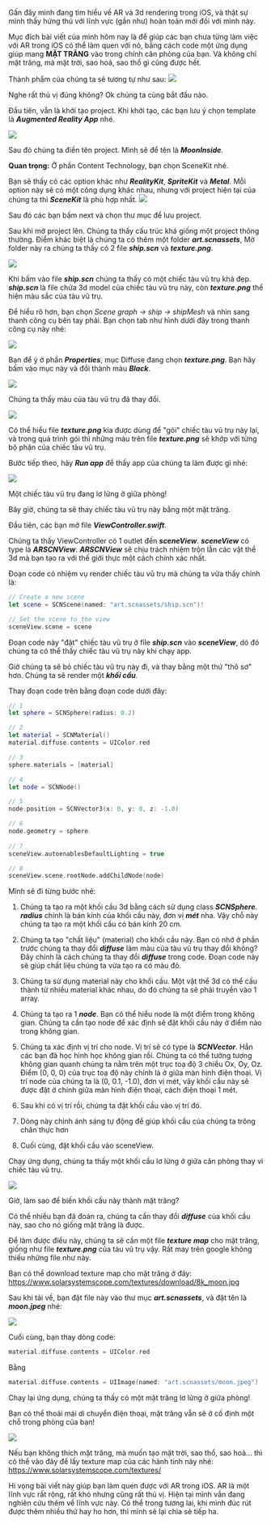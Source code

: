 Gần đây mình đang tìm hiểu về AR và 3d rendering trong iOS, và thật sự mình thấy hứng thú với lĩnh vực (gần như) hoàn toàn mới đối với mình này.

Mục đích bài viết của mình hôm nay là để giúp các bạn chưa từng làm việc với AR trong iOS có thể làm quen với nó, bằng cách code một ứng dụng giúp mang **MẶT TRĂNG** vào trong chính căn phòng của bạn. Và không chỉ mặt trăng, mà mặt trời, sao hoả, sao thổ gì cũng được hết.

Thành phẩm của chúng ta sẽ tương tự như sau:
![](https://images.viblo.asia/7f17430f-8d8f-4bb0-a8d8-5101e2ea1f0e.jpg)

Nghe rất thú vị đúng không? Ok chúng ta cùng bắt đầu nào.

Đầu tiên, vẫn là khởi tạo project. Khi khởi tạo, các bạn lưu ý chọn template là ***Augmented Reality App*** nhé.

![](https://images.viblo.asia/ec48903a-312b-4ab3-87fd-7d2620ede95e.png)

Sau đó chúng ta điền tên project. Mình sẽ để tên là ***MoonInside***.

**Quan trọng:** Ở phần Content Technology, bạn chọn SceneKit nhé.

Bạn sẽ thấy có các option khác như ***RealityKit***, ***SpriteKit*** và ***Metal***. Mỗi option này sẽ có một công dụng khác nhau, nhưng với project hiện tại của chúng ta thì ***SceneKit*** là phù hợp nhất.
![](https://images.viblo.asia/03425804-07e7-4f00-b3fb-a1d9152fa709.png)

Sau đó các bạn bấm next và chọn thư mục để lưu project.

Sau khi mở project lên. Chúng ta thấy cấu trúc khá giống một project thông thường. Điểm khác biệt là chúng ta có thêm một folder ***art.scnassets***, Mờ folder này ra chúng ta thấy có 2 file ***ship.scn*** và ***texture.png***.

![](https://images.viblo.asia/c197ac6c-a58f-4bfa-bc08-3db594143a80.png)


Khi bấm vào file ***ship.scn*** chúng ta thấy có một chiếc tàu vũ trụ khá đẹp. 
***ship.scn*** là file chứa 3d model của chiếc tàu vũ trụ này, còn ***texture.png*** thể hiện màu sắc của tàu vũ trụ.

Để hiểu rõ hơn, bạn chọn *Scene graph -> ship -> shipMesh* và nhìn sang thanh công cụ bên tay phải.
Bạn chọn tab như hình dưới đây trong thanh công cụ này nhé:

![](https://images.viblo.asia/9d683e4c-96e1-4f4f-8cfa-277b51023a8c.jpg)


Bạn để ý ở phần ***Properties***, mục Diffuse đang chọn ***texture.png***. Bạn hãy bấm vào mục này và đổi thành màu ***Black***. 

![](https://images.viblo.asia/1eedf2ee-446d-4da0-adb0-5b2860a8249a.png)


Chúng ta thấy màu của tàu vũ trụ đã thay đổi.

![](https://images.viblo.asia/04fe5518-1cbd-49c0-883a-cd14808a1c63.jpg)

Có thể hiểu file ***texture.png*** kia được dùng để "gói" chiếc tàu vũ trụ này lại, và trong quá trình gói thì những màu trên file ***texture.png*** sẽ khớp với từng bộ phận của chiếc tàu vũ trụ.

Bước tiếp theo, hãy ***Run app*** để thấy app của chúng ta làm được gì nhé:

![](https://images.viblo.asia/88d55966-ee1a-4e01-9e68-5caa97806eab.jpg)

Một chiếc tàu vũ trụ đang lơ lửng ở giữa phòng!

Bây giờ, chúng ta sẽ thay chiếc tàu vũ trụ này bằng một mặt trăng.

Đầu tiên, các bạn mở file ***ViewController.swift***. 

Chúng ta thấy ViewController có 1 outlet đến ***sceneView***. ***sceneView*** có type là ***ARSCNView***. ***ARSCNView*** sẽ chịu trách nhiệm trộn lẫn các vật thể 3d mà bạn tạo ra với thế giới thực một cách chính xác nhất. 

Đoạn code có nhiệm vụ render chiếc tàu vũ trụ mà chúng ta vừa thấy chính là:
```swift
// Create a new scene
let scene = SCNScene(named: "art.scnassets/ship.scn")!

// Set the scene to the view
sceneView.scene = scene
```

Đoạn code này "đặt" chiếc tàu vũ trụ ở file ***ship.scn*** vào ***sceneView***, dó đó chúng ta có thể thấy chiếc tàu vũ trụ này khi chạy app.

Giờ chúng ta sẽ bỏ chiếc tàu vũ trụ này đi, và thay bằng một thứ "thô sơ" hơn. Chúng ta sẽ render một ***khối cầu***.

Thay đoạn code trên bằng đoạn code dưới đây:
```swift
// 1
let sphere = SCNSphere(radius: 0.2)

// 2
let material = SCNMaterial()
material.diffuse.contents = UIColor.red

// 3
sphere.materials = [material]

// 4
let node = SCNNode()

// 5
node.position = SCNVector3(x: 0, y: 0, z: -1.0)

// 6
node.geometry = sphere
 
// 7
sceneView.autoenablesDefaultLighting = true

// 8
sceneView.scene.rootNode.addChildNode(node)
```

Mình sẽ đi từng bước nhé:
1. Chúng ta tạo ra một khối cầu 3d bằng cách sử dụng class ***SCNSphere***. ***radius*** chính là bán kính của khối cầu này, đơn vị ***mét*** nha. Vậy chỗ này chúng ta tạo ra một khối cầu có bán kính 20 cm.

2. Chúng ta tạo "chất liệu" (material) cho khối cầu này. 
Bạn có nhớ ở phần trước chúng ta thay đổi ***diffuse*** làm màu của tàu vũ trụ thay đổi không? Đây chính là cách chúng ta thay đổi ***diffuse*** trong code. Đoạn code này sẽ giúp chất liệu chúng ta vừa tạo ra có màu đỏ.

3. Chúng ta sử dụng material này cho khối cầu. Một vật thể 3d có thể cấu thành từ nhiều material khác nhau, do đó chúng ta sẽ phải truyền vào 1 array.

4. Chúng ta tạo ra 1 ***node***. Bạn có thể hiểu node là một điểm trong không gian. Chúng ta cần tạo node để xác định sẽ đặt khối cầu này ở điểm nào trong không gian.

5. Chúng ta xác định vị trí cho node. Vị trí sẽ có type là ***SCNVector***. Hẳn các bạn đã học hình học không gian rồi. Chúng ta có thể tưởng tượng không gian quanh chúng ta nằm trên một trục toạ độ 3 chiều Ox, Oy, Oz. Điểm (0, 0, 0) của trục toạ độ này chính là ở giữa màn hình điện thoại. Vị trí node của chúng ta là (0, 0.1, -1.0), đơn vị mét, vậy khối cầu này sẽ được đặt ở chính giữa màn hình điện thoại, cách điện thoại 1 mét.

6. Sau khi có vị trí rồi, chúng ta đặt khối cầu vào vị trí đó.

7. Dòng này chỉnh ánh sáng tự động để giúp khối cầu của chúng ta trông chân thực hơn

7. Cuối cùng, đặt khối cầu vào sceneView.

Chạy ứng dụng, chúng ta thấy một khối cầu lơ lửng ở giữa căn phòng thay vì chiếc tàu vũ trụ.

![](https://images.viblo.asia/36051367-eb57-4bc9-9c56-928de7cc1857.jpg)

Giờ, làm sao để biến khối cầu này thành mặt trăng? 

Có thể nhiều bạn đã đoán ra, chúng ta cần thay đổi ***diffuse*** của khối cầu này, sao cho nó giống mặt trăng là được.

Để làm được điều này, chúng ta sẽ cần một file ***texture map*** cho mặt trăng, giống như file ***texture.png*** của tàu vũ trụ vậy. Rất may trên google không thiếu những file như này.

Bạn có thể download texture map cho mặt trăng ở đây:
https://www.solarsystemscope.com/textures/download/8k_moon.jpg

Sau khi tải về, bạn đặt file này vào thư mục ***art.scnassets***, và đặt tên là ***moon.jpeg*** nhé:

![](https://images.viblo.asia/a85eaa5d-e796-4ed5-8bbf-e1408b4fa6ed.png)

Cuối cùng, bạn thay dòng code:
```swift
material.diffuse.contents = UIColor.red
```
Bằng
```swift
material.diffuse.contents = UIImage(named: "art.scnassets/moon.jpeg")
```

Chạy lại ứng dụng, chúng ta thấy có một mặt trăng lơ lửng ở giữa phòng! 

Bạn có thể thoải mái di chuyển điện thoại, mặt trăng vẫn sẽ ở cố định một chỗ trong phòng của bạn!

![](https://images.viblo.asia/7f17430f-8d8f-4bb0-a8d8-5101e2ea1f0e.jpg)

Nếu bạn không thích mặt trăng, mà muốn tạo mặt trời, sao thổ, sao hoả... thì có thể vào đây để lấy texture map của các hành tinh này nhé:
https://www.solarsystemscope.com/textures/

Hi vọng bài viết này giúp bạn làm quen được với AR trong iOS. AR là một lĩnh vực rất rộng, rất khó nhưng cũng rất thú vị. Hiện tại mình vẫn đang nghiên cứu thêm về lĩnh vực này. Có thể trong tương lai, khi mình đúc rút được thêm nhiều thứ hay ho hơn, thì mình sẽ lại chia sẻ tiếp ha.